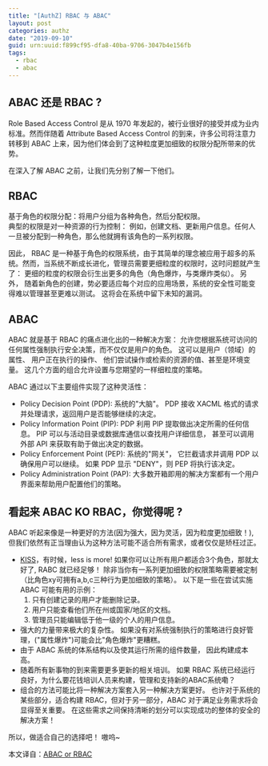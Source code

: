 ```yaml
---
title: "[AuthZ] RBAC 与 ABAC"
layout: post
categories: authz
date: "2019-09-10"
guid: urn:uuid:f899cf95-dfa8-40ba-9706-3047b4e156fb
tags:
  - rbac
  - abac
---
```



## ABAC 还是 RBAC ?

Role Based Access Control 是从 1970 年发起的，被行业很好的接受并成为业内标准。然而伴随着 Attribute Based Access Control 的到来，许多公司将注意力转移到 ABAC 上来，因为他们体会到了这种粒度更加细致的权限分配所带来的优势。  

在深入了解 ABAC 之前，让我们先分别了解一下他们。

## RBAC

基于角色的权限分配：将用户分组为各种角色，然后分配权限。  
典型的权限是对一种资源的行为控制： 例如，创建文档、更新用户信息。任何人一旦被分配到一种角色，那么他就拥有该角色的一系列权限。  
  
因此， RBAC 是一种基于角色的权限系统，由于其简单的理念被应用于超多的系统。然而，当系统不断成长进化，管理员需要更细粒度的权限时，这时问题就产生了： 更细的粒度的权限会衍生出更多的角色（角色爆炸，与类爆炸类似）。 另外， 随着新角色的创建，势必要适应每个对应的应用场景，系统的安全性可能变得难以管理甚至更难以测试。 这将会在系统中留下未知的漏洞。

## ABAC

ABAC 就是基于 RBAC 的痛点进化出的一种解决方案： 允许您根据系统可访问的任何属性强制执行安全决策，而不仅仅是用户的角色。 这可以是用户（领域）的属性、 用户正在执行的操作、 他们尝试操作或检索的资源的值、甚至是环境变量。 这几个方面的组合允许设置与您期望的一样细粒度的策略。

ABAC 通过以下主要组件实现了这种灵活性：

* Policy Decision Point (PDP): 系统的"大脑"。 PDP 接收 XACML 格式的请求并处理请求，返回用户是否能够继续的决定。
* Policy Information Point (PIP): PDP 利用 PIP 提取做出决定所需的任何信息。 PIP 可以与活动目录或数据库通信以查找用户详细信息， 甚至可以调用外部 API 来获取有助于做出决定的数据。
* Policy Enforcement Point (PEP): 系统的"网关"， 它拦截请求并调用 PDP 以确保用户可以继续。 如果 PDP 显示 "DENY"，则 PEP 将执行该决定。
* Policy Administration Point (PAP): 大多数开箱即用的解决方案都有一个用户界面来帮助用户配置他们的策略。  
  
## 看起来 ABAC KO RBAC，你觉得呢 ?

ABAC 听起来像是一种更好的方法(因为强大，因为灵活，因为粒度更加细致！), 但我们依然有正当理由认为这种方法可能不适合所有需求，或者仅仅是矫枉过正。  

* [KISS](https://en.wikipedia.org/wiki/KISS_principle)，有时候，less is more! 如果你可以让所有用户都适合3个角色，那就太好了, RABC 就已经足够！ 除非当你有一系列更加细致的权限策略需要被定制（比角色xy可拥有a,b,c三种行为更加细致的策略）。 以下是一些在尝试实施 ABAC 可能有用的示例：  
    1. 只有创建记录的用户才能删除记录。  
    2. 用户只能查看他们所在州或国家/地区的文档。  
    3. 管理员只能编辑低于他一级的个人的用户信息。  
* 强大的力量带来极大的复杂性。 如果没有对系统强制执行的策略进行良好管理，("属性爆炸")可能会比"角色爆炸"更糟糕。  
* 由于 ABAC 系统的体系结构以及使其运行所需的组件数量， 因此构建成本高。
* 随着所有新事物的到来需要更多更新的相关培训。 如果 RBAC 系统已经运行良好，为什么要花钱培训人员来构建，管理和支持新的ABAC系统嘞？  
* 组合的方法可能比将一种解决方案套入另一种解决方案更好。 也许对于系统的某些部分，适合构建 RBAC，但对于另一部分，ABAC 对于满足业务需求将会显得至关重要。 在这些需求之间保持清晰的划分可以实现成功的整体的安全的解决方案！

所以，做适合自己的选择吧！ 嗷呜~  


本文译自：[ABAC or RBAC](https://objectpartners.com/2017/06/16/abac-or-rbac/)
